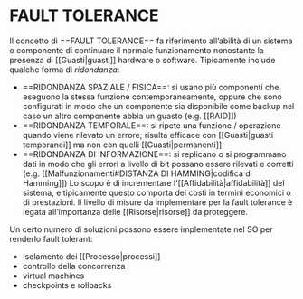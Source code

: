# FAULT TOLERANCE
Il concetto di ==FAULT TOLERANCE== fa riferimento all’abilità di un sistema o componente di continuare il normale funzionamento nonostante la presenza di [[Guasti|guasti]] hardware o software. Tipicamente include qualche forma di _ridondanza_:
- ==RIDONDANZA SPAZIALE / FISICA==: si usano più componenti che eseguono la stessa funzione contemporaneamente, oppure che sono configurati in modo che un componente sia disponibile come backup nel caso un altro componente abbia un guasto (e.g. [[RAID]])
- ==RIDONDANZA TEMPORALE==: si ripete una funzione / operazione quando viene rilevato un errore; risulta efficace con [[Guasti|guasti temporanei]] ma non con quelli [[Guasti|permanenti]]
- ==RIDONDANZA DI INFORMAZIONE==: si replicano o si programmano dati in modo che gli errori a livello di bit possano essere rilevati e corretti (e.g. [[Malfunzionamenti#DISTANZA DI HAMMING|codifica di Hamming]])
Lo scopo è di incrementare l'[[Affidabilità|affidabilità]] del sistema, e tipicamente questo comporta dei costi in termini economici o di prestazioni. Il livello di misure da implementare per la fault tolerance è legata all’importanza delle [[Risorse|risorse]] da proteggere.

Un certo numero di soluzioni possono essere implementate nel SO per renderlo fault tolerant:
- isolamento dei [[Processo|processi]]
- controllo della concorrenza
- virtual machines
- checkpoints e rollbacks